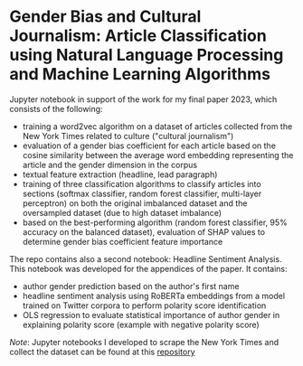 # Gender Bias and Cultural Journalism: Article Classification using Natural Language Processing and Machine Learning Algorithms
Jupyter notebook in support of the work for my final paper 2023, which consists of the following:

- training a word2vec algorithm on a dataset of articles collected from the New York Times related to culture ("cultural journalism")
- evaluation of a gender bias coefficient for each article based on the cosine similarity between the average word embedding representing the article and the gender dimension in the corpus 
- textual feature extraction (headline, lead paragraph)
- training of three classification algorithms to classify articles into sections (softmax classifier, random forest classifier, multi-layer perceptron) on both the original imbalanced dataset and the oversampled dataset (due to high dataset imbalance)
- based on the best-performing algorithm (random forest classifier, 95% accuracy on the balanced dataset), evaluation of SHAP values to determine gender bias coefficient feature importance

The repo contains also a second notebook: Headline Sentiment Analysis. This notebook was developed for the appendices of the paper. It contains:
- author gender prediction based on the author's first name
- headline sentiment analysis using RoBERTa embeddings from a model trained on Twitter corpora to perform polarity score identification
- OLS regression to evaluate statistical importance of author gender in explaining polarity score (example with negative polarity score)

*Note*: Jupyter notebooks I developed to scrape the New York Times and collect the dataset can be found at this [repository](https://github.com/susannapaoli/web-scraper-nyt)
